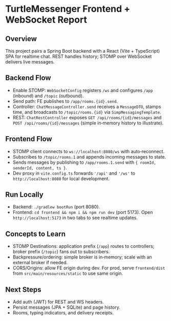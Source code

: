 # TurtleMessenger Frontend + WebSocket Report

## Overview
This project pairs a Spring Boot backend with a React (Vite + TypeScript) SPA for realtime chat. REST handles history; STOMP over WebSocket delivers live messages.

## Backend Flow
- Enable STOMP: `WebSocketConfig` registers `/ws` and configures `/app` (inbound) and `/topic` (outbound).
- Send path: FE publishes to `/app/rooms.{id}.send`.
- Controller: `ChatMessageController.send` receives a `MessageDTO`, stamps time, and broadcasts to `/topic/rooms.{id}` via `SimpMessagingTemplate`.
- REST: `ChatRestController` exposes `GET /api/rooms/{id}/messages` and `POST /api/rooms/{id}/messages` (simple in‑memory history to illustrate).

## Frontend Flow
- STOMP client connects to `ws://localhost:8080/ws` with auto‑reconnect.
- Subscribes to `/topic/rooms.1` and appends incoming messages to state.
- Sends messages by publishing to `/app/rooms.1.send` with `{ roomId, senderId, content, ts }`.
- Dev proxy in `vite.config.ts` forwards `'/api'` and `'/ws'` to `http://localhost:8080` for local development.

## Run Locally
- Backend: `./gradlew bootRun` (port 8080).
- Frontend: `cd frontend && npm i && npm run dev` (port 5173). Open `http://localhost:5173` in two tabs to see realtime updates.

## Concepts to Learn
- STOMP Destinations: application prefix (`/app`) routes to controllers; broker prefix (`/topic`) fans out to subscribers.
- Backpressure/ordering: simple broker is in‑memory; scale with an external broker if needed.
- CORS/Origins: allow FE origin during dev. For prod, serve `frontend/dist` from `src/main/resources/static` to use same origin.

## Next Steps
- Add auth (JWT) for REST and WS headers.
- Persist messages (JPA + SQLite) and page history.
- Rooms, typing indicators, and delivery receipts.
